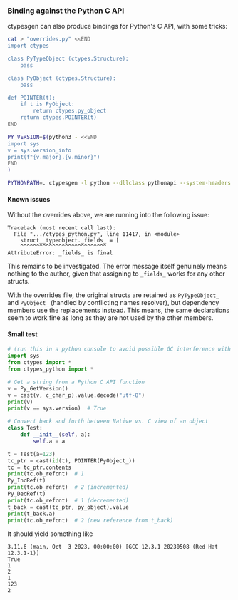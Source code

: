 ### Binding against the Python C API

ctypesgen can also produce bindings for Python's C API, with some tricks:

```bash
cat > "overrides.py" <<END
import ctypes

class PyTypeObject (ctypes.Structure):
    pass

class PyObject (ctypes.Structure):
    pass

def POINTER(t):
    if t is PyObject:
        return ctypes.py_object
    return ctypes.POINTER(t)
END

PY_VERSION=$(python3 - <<END
import sys
v = sys.version_info
print(f"{v.major}.{v.minor}")
END
)

PYTHONPATH=. ctypesgen -l python --dllclass pythonapi --system-headers python$PY_VERSION/Python.h --all-headers -m overrides --linkage-anchor . -o ctypes_python.py
```

#### Known issues

Without the overrides above, we are running into the following issue:
```pytb
Traceback (most recent call last):
  File ".../ctypes_python.py", line 11417, in <module>
    struct__typeobject._fields_ = [
    ^^^^^^^^^^^^^^^^^^^^^^^^^^^
AttributeError: _fields_ is final
```

This remains to be investigated.
The error message itself genuinely means nothing to the author, given that assigning to `_fields_` works for any other structs.

With the overrides file, the original structs are retained as `PyTypeObject_` and `PyObject_` (handled by conflicting names resolver), but dependency members use the replacements instead.
This means, the same declarations seem to work fine as long as they are not used by the other members.


#### Small test

```python
# (run this in a python console to avoid possible GC interference with the example below)
import sys
from ctypes import *
from ctypes_python import *

# Get a string from a Python C API function
v = Py_GetVersion()
v = cast(v, c_char_p).value.decode("utf-8")
print(v)
print(v == sys.version)  # True

# Convert back and forth between Native vs. C view of an object
class Test:
    def __init__(self, a):
        self.a = a

t = Test(a=123)
tc_ptr = cast(id(t), POINTER(PyObject_))
tc = tc_ptr.contents
print(tc.ob_refcnt)  # 1
Py_IncRef(t)
print(tc.ob_refcnt)  # 2 (incremented)
Py_DecRef(t)
print(tc.ob_refcnt)  # 1 (decremented)
t_back = cast(tc_ptr, py_object).value
print(t_back.a)
print(tc.ob_refcnt)  # 2 (new reference from t_back)
```

It should yield something like
```
3.11.6 (main, Oct  3 2023, 00:00:00) [GCC 12.3.1 20230508 (Red Hat 12.3.1-1)]
True
1
2
1
123
2
```
